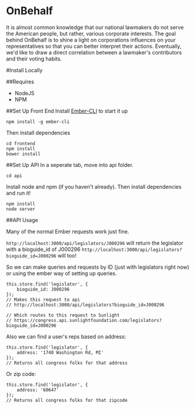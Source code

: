 OnBehalf
==================

It is almost common knowledge that our national lawmakers do not serve the American people, but rather, various corporate interests.  The goal behind OnBehalf is to shine a light on corporations influences on your representatives so that you can better interpret their actions.  Eventually, we'd like to draw a direct correlation between a lawmaker's contributors and their voting habits.

#Install Locally

##Requires
- NodeJS
- NPM

##Set Up Front End
Install [Ember-CLI](http://iamstef.net/ember-cli/) to start it up

    npm install -g ember-cli

Then install dependencies

    cd frontend
    npm install
    bower install

##Set Up API
In a seperate tab, move into api folder.

    cd api

Install node and npm (if you haven't already).  Then install dependencies and run it!

    npm install
    node server


##API Usage

Many of the normal Ember requests work just fine.

`http://localhost:3000/api/legislators/J000296` will return the legislator with a bioguide_id of J000296
`http://localhost:3000/api/legislators?bioguide_id=J000296` will too!

So we can make queries and requests by ID (just with legislators right now) or using the ember way of setting up queries.

    this.store.find('legislator', {
	    bioguide_id: J000296
    });
    // Makes this request to api
    // http://localhost:3000/api/legislators?bioguide_id=J000296

    // Which routes to this request to Sunlight
    // https://congress.api.sunlightfoundation.com/legislators?bioguide_id=J000296

Also we can find a user's reps based on address:

    this.store.find('legislator', {
	    address: '1740 Washington Rd, MI'
    });
    // Returns all congress folks for that address

Or zip code:

	this.store.find('legislator', {
	    address: '60647'
    });
    // Returns all congress folks for that zipcode




